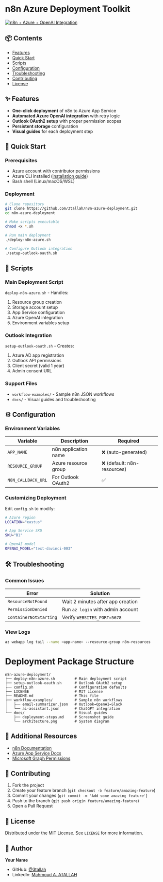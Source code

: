 # n8n Azure Deployment Toolkit

[![n8n + Azure + OpenAI Integration](https://3tallah.com/wp-content/uploads/2025/07/Deploy-n8n-on-Azure-with-OpenAI-Azure-App-Services-Step-by-Step-591x394.png)](https://3tallah.com/ultimate-guide-deploy-n8n-on-azure-with-openai-azure-app-services-step-by-step/)

## 📦 Contents
- [Features](#-features)
- [Quick Start](#-quick-start)
- [Scripts](#-scripts)
- [Configuration](#-configuration)
- [Troubleshooting](#-troubleshooting)
- [Contributing](#-contributing)
- [License](#-license)

## ✨ Features
- **One-click deployment** of n8n to Azure App Service
- **Automated Azure OpenAI integration** with retry logic
- **Outlook OAuth2 setup** with proper permission scopes
- **Persistent storage** configuration
- **Visual guides** for each deployment step

## 🚀 Quick Start

### Prerequisites
- Azure account with contributor permissions
- Azure CLI installed ([installation guide](https://docs.microsoft.com/cli/azure/install-azure-cli))
- Bash shell (Linux/macOS/WSL)

### Deployment
```bash
# Clone repository
git clone https://github.com/3tallah/n8n-azure-deployment.git
cd n8n-azure-deployment

# Make scripts executable
chmod +x *.sh

# Run main deployment
./deploy-n8n-azure.sh

# Configure Outlook integration
./setup-outlook-oauth.sh
```

## 📜 Scripts

### Main Deployment Script
`deploy-n8n-azure.sh` - Handles:
1. Resource group creation
2. Storage account setup
3. App Service configuration
4. Azure OpenAI integration
5. Environment variables setup


### Outlook Integration
`setup-outlook-oauth.sh` - Creates:
1. Azure AD app registration
2. Outlook API permissions
3. Client secret (valid 1 year)
4. Admin consent URL


### Support Files
- `workflow-examples/` - Sample n8n JSON workflows
- `docs/` - Visual guides and troubleshooting

## ⚙️ Configuration

### Environment Variables
| Variable | Description | Required |
|----------|-------------|----------|
| `APP_NAME` | n8n application name | ❌ (auto-generated) |
| `RESOURCE_GROUP` | Azure resource group | ❌ (default: n8n-resources) |
| `N8N_CALLBACK_URL` | For Outlook OAuth2 | ✅ |

### Customizing Deployment
Edit `config.sh` to modify:
```bash
# Azure region
LOCATION="eastus"

# App Service SKU
SKU="B1"

# OpenAI model
OPENAI_MODEL="text-davinci-003"
```

## 🛠 Troubleshooting

### Common Issues
| Error | Solution |
|-------|----------|
| `ResourceNotFound` | Wait 2 minutes after app creation |
| `PermissionDenied` | Run `az login` with admin account |
| `ContainerNotStarting` | Verify `WEBSITES_PORT=5678` |

### View Logs
```bash
az webapp log tail --name <app-name> --resource-group n8n-resources
```

# Deployment Package Structure
```
n8n-azure-deployment/
├── deploy-n8n-azure.sh         # Main deployment script
├── setup-outlook-oauth.sh      # Outlook OAuth2 setup
├── config.sh                   # Configuration defaults
├── LICENSE                     # MIT License
├── README.md                   # This file
├── workflow-examples/          # Sample n8n workflows
│   ├── email-summarizer.json   # Outlook→OpenAI→Slack
│   └── ai-assistant.json       # ChatGPT integration
└── docs/                       # Visual guides
    ├── deployment-steps.md     # Screenshot guide
    └── architecture.png        # System diagram
```

## 🔗 Additional Resources
- [n8n Documentation](https://docs.n8n.io)
- [Azure App Service Docs](https://docs.microsoft.com/azure/app-service)
- [Microsoft Graph Permissions](https://learn.microsoft.com/graph/permissions-reference)



## 🤝 Contributing
1. Fork the project
2. Create your feature branch (`git checkout -b feature/amazing-feature`)
3. Commit your changes (`git commit -m 'Add some amazing feature'`)
4. Push to the branch (`git push origin feature/amazing-feature`)
5. Open a Pull Request

## 📄 License
Distributed under the MIT License. See `LICENSE` for more information.

## 👤 Author
**Your Name**  
- GitHub: [@3tallah](https://github.com/3tallah)
- LinkedIn: [Mahmoud A. ATALLAH](https://www.linkedin.com/in/mahmoudatallah)



